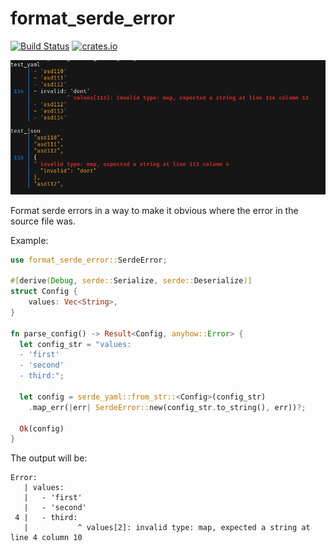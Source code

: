 # format_serde_error

[![Build Status](https://github.com/AlexanderThaller/format_serde_error/workflows/Rust/badge.svg?branch=main)](https://github.com/AlexanderThaller/format_serde_error/actions?query=workflow%3ARusteain)
[![crates.io](https://img.shields.io/crates/v/format_serde_error.svg)](https://crates.io/crates/format_serde_error)

!["example output"](resources/example.png)

Format serde errors in a way to make it obvious where the error in the source file was.

Example:

```rust
use format_serde_error::SerdeError;

#[derive(Debug, serde::Serialize, serde::Deserialize)]
struct Config {
    values: Vec<String>,
}

fn parse_config() -> Result<Config, anyhow::Error> {
  let config_str = "values:
  - 'first'
  - 'second'
  - third:";

  let config = serde_yaml::from_str::<Config>(config_str)
    .map_err(|err| SerdeError::new(config_str.to_string(), err))?;

  Ok(config)
}
```

The output will be:

```
Error:
   | values:
   |   - 'first'
   |   - 'second'
 4 |   - third:
   |           ^ values[2]: invalid type: map, expected a string at line 4 column 10
```
